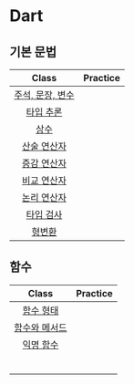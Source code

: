 # Dart

## 기본 문법



| Class | Practice |
| :---: | :------: |
| [주석, 문장, 변수](./Default/DartDefault.md) |  |
| [타입 추론](./Default/Type_Inference.md) |          |
| [상수](./Default/final,const.md)      |          |
| [산술 연산자](./Default/Arithmetic_Operators.md)      |          |
| [증감 연산자](./Default/Increment_Operator.md)      |          |
| [비교 연산자](./Default/Comparison_Operator.md)      |          |
| [논리 연산자](./Default/Logical_Operator.md)      |          |
| [타입 검사](./Default/Type_Inspection.md)      |          |
| [형변환](./Default/Casting.md)      |          |



## 함수



|                      Class                       | Practice |
| :----------------------------------------------: | :------: |
|         [함수 형태](./Function/Form.md)          |          |
| [함수와 메서드](./Function/FunctionAndMethod.md) |          |
|   [익명 함수](./Function/AnonymousFunction.md)   |          |
|                                                  |          |
|                                                  |          |
|                                                  |          |
|                                                  |          |
|                                                  |          |
|                                                  |          |

